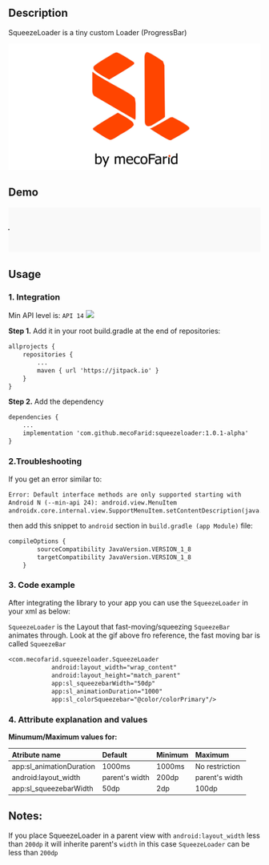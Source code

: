 ## Description
SqueezeLoader is a tiny custom Loader (ProgressBar) 

![alt Library Logo](https://raw.githubusercontent.com/mecoFarid/SqueezeLoader/master/extra_media/library_logo.jpg)

## Demo
![alt SqueezeLoader demo gif](https://raw.githubusercontent.com/mecoFarid/SqueezeLoader/master/extra_media/squeeze_loader.gif)

## Usage
### 1. Integration
Min API level is: `API 14` [![](https://jitpack.io/v/mecoFarid/squeezeloader.svg)](https://jitpack.io/#mecoFarid/squeezeloader)

**Step 1.** Add it in your root build.gradle at the end of repositories:

```
allprojects {
    repositories {
        ...
        maven { url 'https://jitpack.io' }
    }
}
```
**Step 2.** Add the dependency
```
dependencies {
    ...  
    implementation 'com.github.mecoFarid:squeezeloader:1.0.1-alpha'
}
```
### 2.Troubleshooting
If you get an error similar to:
```
Error: Default interface methods are only supported starting with Android N (--min-api 24): android.view.MenuItem androidx.core.internal.view.SupportMenuItem.setContentDescription(java.lang.CharSequence)
```
then add this snippet to `android` section in `build.gradle (app Module)` file:

```
compileOptions {
        sourceCompatibility JavaVersion.VERSION_1_8
        targetCompatibility JavaVersion.VERSION_1_8
    }
```
### 3. Code example
After integrating the library to your app you can use the `SqueezeLoader` in your xml as below:

`SqueezeLoader` is the Layout that fast-moving/squeezing `SqueezeBar` animates through. Look at the gif above fro reference, the fast moving bar is called `SqueezeBar`
```
<com.mecofarid.squeezeloader.SqueezeLoader
            android:layout_width="wrap_content"
            android:layout_height="match_parent"
            app:sl_squeezebarWidth="50dp"
            app:sl_animationDuration="1000"
            app:sl_colorSqueezebar="@color/colorPrimary"/>
```
### 4. Attribute explanation and values
**Minumum/Maximum values for:** 

| Atribute name              | Default          | Minimum   |             Maximum | 
|     :---                   |      :---        | :---      |     :---            |
| app:sl_animationDuration   | 1000ms           | 1000ms    | No restriction      |
| android:layout_width       | parent's width   | 200dp     | parent's width      |
| app:sl_squeezebarWidth     | 50dp             | 2dp       | 100dp               |



## Notes:
If you place SqueezeLoader in a parent view with `android:layout_width` less than `200dp` it will inherite parent's `width` in this case `SqueezeLoader` can be less than `200dp`
